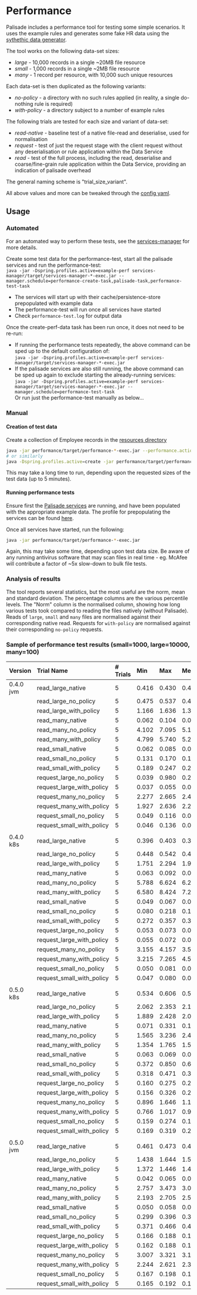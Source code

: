 <!---
Copyright 2018-2021 Crown Copyright

Licensed under the Apache License, Version 2.0 (the "License");
you may not use this file except in compliance with the License.
You may obtain a copy of the License at

  http://www.apache.org/licenses/LICENSE-2.0

Unless required by applicable law or agreed to in writing, software
distributed under the License is distributed on an "AS IS" BASIS,
WITHOUT WARRANTIES OR CONDITIONS OF ANY KIND, either express or implied.
See the License for the specific language governing permissions and
limitations under the License.
--->

# Performance

Palisade includes a performance tool for testing some simple scenarios.
It uses the example rules and generates some fake HR data using the [sythethic data generator](https://github.com/gchq/synthetic-data-generator).

The tool works on the following data-set sizes:

* *large* - 10,000 records in a single ~20MB file resource
* *small* - 1,000 records in a single ~2MB file resource
* *many* - 1 record per resource, with 10,000 such unique resources

Each data-set is then duplicated as the following variants:

* *no-policy* - a directory with no such rules applied (in reality, a single do-nothing rule is required)
* *with-policy* - a directory subject to a number of example rules

The following trials are tested for each size and variant of data-set:

* *read-native* - baseline test of a native file-read and deserialise, used for normalisation
* *request* - test of just the request stage with the client request without any deserialisation or rule application within the Data Service
* *read* - test of the full process, including the read, deserialise and coarse/fine-grain rule application within the Data Service, providing an indication of palisade overhead

The general naming scheme is "trial_size_variant".

All above values and more can be tweaked through the [config yaml](src/main/resources/application.yaml).

## Usage

### Automated

For an automated way to perform these tests, see the [services-manager](https://github.com/gchq/Palisade-services/blob/develop/services-manager/README.md) for more details.

Create some test data for the performance-test, start all the palisade services and run the performance-test:  
`java -jar -Dspring.profiles.active=example-perf services-manager/target/services-manager-*-exec.jar --manager.schedule=performance-create-task,palisade-task,performance-test-task`

* The services will start up with their cache/persistence-store prepopulated with example data
* The performance-test will run once all services have started
* Check `performance-test.log` for output data

Once the create-perf-data task has been run once, it does not need to be re-run:

* If running the performance tests repeatedly, the above command can be sped up to the default configuration of:  
  `java -jar -Dspring.profiles.active=example-perf services-manager/target/services-manager-*-exec.jar`
* If the palisade services are also still running, the above command can be sped up again to exclude starting the already-running services:  
  `java -jar -Dspring.profiles.active=example-perf services-manager/target/services-manager-*-exec.jar --manager.schedule=performance-test-task`  
  Or run just the performance-test manually as below...

### Manual

#### Creation of test data

Create a collection of Employee records in the [resources directory](/resources/data)

```bash
java -jar performance/target/performance-*-exec.jar --performance.action=create
# or similarly
java -Dspring.profiles.active=create -jar performance/target/performance-*-exec.jar
```

This may take a long time to run, depending upon the requested sizes of the test data (up to 5 minutes).

#### Running performance tests

Ensure first the [Palisade services](https://github.com/gchq/Palisade-services/) are running, and have been populated with the appropriate example data. The profile for prepopulating the services can be
found [here](../example-library/src/main/resources/application-example-perf.yaml).

Once all services have started, run the following:

```bash
java -jar performance/target/performance-*-exec.jar
```

Again, this may take some time, depending upon test data size. Be aware of any running antivirus software that may scan files in real time - eg. McAfee will contribute a factor of ~5x slow-down to bulk file tests.

### Analysis of results

The tool reports several statistics, but the most useful are the norm, mean and standard deviation. The percentage columns are the various percentile levels. The "Norm" column is the normalised column, showing how long various tests took compared to
reading the files natively (without Palisade). Reads of `large`, `small` and `many` files are normalised against their corresponding native read. Requests for `with-policy` are normalised against their corresponding `no-policy` requests.

### Sample of performance test results (small=1000, large=10000, many=100)

| Version   | Trial Name                | # Trials | Min      | Max      | Mean     | Std.dev. | 25%      | 50%      | 75%      | 99%      | Norm
|:----------|:--------------------------|:---------|:---------|:---------|:---------|:---------|:---------|:---------|:---------|:---------|:---------
| 0.4.0 jvm | read_large_native         | 5        | 0.416    | 0.430    | 0.425    | 0.005    | 0.424    | 0.428    | 0.429    | 0.430    | 1.000
|           | read_large_no_policy      | 5        | 0.475    | 0.537    | 0.493    | 0.022    | 0.479    | 0.486    | 0.488    | 0.535    | 1.159
|           | read_large_with_policy    | 5        | 1.166    | 1.636    | 1.332    | 0.170    | 1.227    | 1.236    | 1.394    | 1.627    | 3.132
|           | read_many_native          | 5        | 0.062    | 0.104    | 0.074    | 0.015    | 0.065    | 0.067    | 0.069    | 0.103    | 1.000
|           | read_many_no_policy       | 5        | 4.102    | 7.095    | 5.193    | 1.071    | 4.492    | 4.674    | 5.601    | 7.036    | 70.642
|           | read_many_with_policy     | 5        | 4.799    | 5.740    | 5.273    | 0.309    | 5.133    | 5.303    | 5.390    | 5.726    | 71.731
|           | read_small_native         | 5        | 0.062    | 0.085    | 0.071    | 0.009    | 0.065    | 0.065    | 0.078    | 0.085    | 1.000
|           | read_small_no_policy      | 5        | 0.131    | 0.170    | 0.154    | 0.013    | 0.150    | 0.158    | 0.163    | 0.170    | 2.169
|           | read_small_with_policy    | 5        | 0.189    | 0.247    | 0.222    | 0.023    | 0.200    | 0.232    | 0.242    | 0.247    | 3.119
|           | request_large_no_policy   | 5        | 0.039    | 0.980    | 0.261    | 0.360    | 0.083    | 0.091    | 0.114    | 0.945    | 1.000
|           | request_large_with_policy | 5        | 0.037    | 0.055    | 0.044    | 0.007    | 0.038    | 0.045    | 0.047    | 0.055    | 0.170
|           | request_many_no_policy    | 5        | 2.277    | 2.665    | 2.490    | 0.140    | 2.384    | 2.533    | 2.589    | 2.662    | 1.000
|           | request_many_with_policy  | 5        | 1.927    | 2.636    | 2.219    | 0.282    | 1.991    | 2.069    | 2.473    | 2.630    | 0.891
|           | request_small_no_policy   | 5        | 0.049    | 0.116    | 0.071    | 0.024    | 0.056    | 0.057    | 0.074    | 0.115    | 1.000
|           | request_small_with_policy | 5        | 0.046    | 0.136    | 0.096    | 0.029    | 0.097    | 0.098    | 0.105    | 0.134    | 1.366
|           |                           |          |          |          |          |          |          |          |          |          |
| 0.4.0 k8s | read_large_native         | 5        | 0.396    | 0.403    | 0.399    | 0.003    | 0.397    | 0.398    | 0.402    | 0.403    | 1.000
|           | read_large_no_policy      | 5        | 0.448    | 0.542    | 0.474    | 0.035    | 0.448    | 0.455    | 0.475    | 0.539    | 1.186
|           | read_large_with_policy    | 5        | 1.751    | 2.294    | 1.968    | 0.192    | 1.810    | 1.939    | 2.046    | 2.284    | 4.930
|           | read_many_native          | 5        | 0.063    | 0.092    | 0.071    | 0.011    | 0.064    | 0.065    | 0.069    | 0.091    | 1.000
|           | read_many_no_policy       | 5        | 5.788    | 6.624    | 6.293    | 0.302    | 6.126    | 6.415    | 6.513    | 6.620    | 89.146
|           | read_many_with_policy     | 5        | 6.580    | 8.424    | 7.253    | 0.623    | 6.995    | 7.029    | 7.237    | 8.377    | 102.747
|           | read_small_native         | 5        | 0.049    | 0.067    | 0.059    | 0.007    | 0.053    | 0.061    | 0.064    | 0.066    | 1.000
|           | read_small_no_policy      | 5        | 0.080    | 0.218    | 0.162    | 0.045    | 0.170    | 0.171    | 0.172    | 0.216    | 2.760
|           | read_small_with_policy    | 5        | 0.272    | 0.357    | 0.311    | 0.029    | 0.293    | 0.309    | 0.321    | 0.356    | 5.291
|           | request_large_no_policy   | 5        | 0.053    | 0.073    | 0.061    | 0.008    | 0.055    | 0.057    | 0.066    | 0.073    | 1.000
|           | request_large_with_policy | 5        | 0.055    | 0.072    | 0.066    | 0.006    | 0.066    | 0.067    | 0.071    | 0.072    | 1.087
|           | request_many_no_policy    | 5        | 3.155    | 4.157    | 3.591    | 0.350    | 3.294    | 3.647    | 3.703    | 4.139    | 1.000
|           | request_many_with_policy  | 5        | 3.215    | 7.265    | 4.572    | 1.656    | 3.298    | 3.319    | 5.762    | 7.205    | 1.273
|           | request_small_no_policy   | 5        | 0.050    | 0.081    | 0.065    | 0.011    | 0.057    | 0.064    | 0.074    | 0.081    | 1.000
|           | request_small_with_policy | 5        | 0.047    | 0.080    | 0.058    | 0.011    | 0.052    | 0.054    | 0.055    | 0.079    | 0.883
|           |                           |          |          |          |          |          |          |          |          |          |
| 0.5.0 k8s | read_large_native         | 5        | 0.534    | 0.606    | 0.572    | 0.028    | 0.555    | 0.563    | 0.603    | 0.606    | 1.000
|           | read_large_no_policy      | 5        | 2.062    | 2.353    | 2.176    | 0.107    | 2.097    | 2.124    | 2.243    | 2.348    | 3.803
|           | read_large_with_policy    | 5        | 1.889    | 2.428    | 2.087    | 0.181    | 2.006    | 2.055    | 2.057    | 2.413    | 3.648
|           | read_many_native          | 5        | 0.071    | 0.331    | 0.154    | 0.094    | 0.076    | 0.137    | 0.154    | 0.324    | 1.000
|           | read_many_no_policy       | 5        | 1.565    | 3.236    | 2.455    | 0.531    | 2.452    | 2.467    | 2.553    | 3.209    | 15.940
|           | read_many_with_policy     | 5        | 1.354    | 1.765    | 1.538    | 0.152    | 1.412    | 1.509    | 1.652    | 1.761    | 9.989
|           | read_small_native         | 5        | 0.063    | 0.069    | 0.066    | 0.002    | 0.066    | 0.067    | 0.067    | 0.069    | 1.000
|           | read_small_no_policy      | 5        | 0.372    | 0.850    | 0.606    | 0.171    | 0.477    | 0.598    | 0.731    | 0.845    | 9.146
|           | read_small_with_policy    | 5        | 0.318    | 0.471    | 0.384    | 0.059    | 0.330    | 0.366    | 0.434    | 0.469    | 5.798
|           | request_large_no_policy   | 5        | 0.160    | 0.275    | 0.204    | 0.044    | 0.174    | 0.174    | 0.235    | 0.274    | 1.000
|           | request_large_with_policy | 5        | 0.156    | 0.326    | 0.210    | 0.061    | 0.174    | 0.187    | 0.204    | 0.321    | 1.028
|           | request_many_no_policy    | 5        | 0.896    | 1.646    | 1.181    | 0.257    | 1.005    | 1.158    | 1.200    | 1.628    | 1.000
|           | request_many_with_policy  | 5        | 0.766    | 1.017    | 0.914    | 0.081    | 0.924    | 0.927    | 0.933    | 1.014    | 0.774
|           | request_small_no_policy   | 5        | 0.159    | 0.274    | 0.195    | 0.044    | 0.165    | 0.165    | 0.214    | 0.272    | 1.000
|           | request_small_with_policy | 5        | 0.169    | 0.319    | 0.239    | 0.054    | 0.192    | 0.252    | 0.265    | 0.317    | 1.225
|           |                           |          |          |          |          |          |          |          |          |          |
| 0.5.0 jvm | read_large_native         | 5        | 0.461    | 0.473    | 0.468    | 0.004    | 0.466    | 0.467    | 0.471    | 0.473    | 1.000
|           | read_large_no_policy      | 5        | 1.438    | 1.644    | 1.523    | 0.067    | 1.498    | 1.515    | 1.521    | 1.639    | 3.257
|           | read_large_with_policy    | 5        | 1.372    | 1.446    | 1.408    | 0.024    | 1.397    | 1.411    | 1.416    | 1.445    | 3.012
|           | read_many_native          | 5        | 0.042    | 0.065    | 0.050    | 0.008    | 0.043    | 0.049    | 0.049    | 0.065    | 1.000
|           | read_many_no_policy       | 5        | 2.757    | 3.473    | 3.091    | 0.228    | 3.055    | 3.061    | 3.111    | 3.459    | 62.327
|           | read_many_with_policy     | 5        | 2.193    | 2.705    | 2.509    | 0.172    | 2.511    | 2.534    | 2.602    | 2.701    | 50.581
|           | read_small_native         | 5        | 0.050    | 0.058    | 0.052    | 0.003    | 0.050    | 0.051    | 0.052    | 0.058    | 1.000
|           | read_small_no_policy      | 5        | 0.299    | 0.396    | 0.339    | 0.035    | 0.318    | 0.321    | 0.361    | 0.394    | 6.507
|           | read_small_with_policy    | 5        | 0.371    | 0.466    | 0.403    | 0.033    | 0.381    | 0.394    | 0.406    | 0.463    | 7.742
|           | request_large_no_policy   | 5        | 0.166    | 0.188    | 0.179    | 0.008    | 0.173    | 0.180    | 0.186    | 0.188    | 1.000
|           | request_large_with_policy | 5        | 0.162    | 0.188    | 0.176    | 0.010    | 0.169    | 0.174    | 0.185    | 0.188    | 0.982
|           | request_many_no_policy    | 5        | 3.007    | 3.321    | 3.176    | 0.134    | 3.038    | 3.195    | 3.321    | 3.321    | 1.000
|           | request_many_with_policy  | 5        | 2.244    | 2.621    | 2.380    | 0.145    | 2.272    | 2.288    | 2.474    | 2.615    | 0.749
|           | request_small_no_policy   | 5        | 0.167    | 0.198    | 0.183    | 0.010    | 0.179    | 0.184    | 0.188    | 0.198    | 1.000
|           | request_small_with_policy | 5        | 0.165    | 0.192    | 0.180    | 0.009    | 0.180    | 0.181    | 0.182    | 0.192    | 0.982